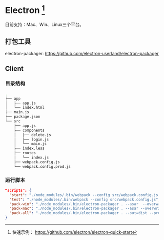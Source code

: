 # Electron [^1]

目前支持：Mac、Win、Linux三个平台。

[^1]: 快速示例： <https://github.com/electron/electron-quick-start>

## 打包工具

electron-packager: <https://github.com/electron-userland/electron-packager>

## Client

### 目录结构

```bash
.
├── app
│   ├── app.js
│   └── index.html
├── main.js
├── package.json
└── src
    ├── app.js
    ├── components
    │   ├── delete.js
    │   ├── login.js
    │   └── main.js
    ├── index.less
    ├── routes
    │   └── index.js
    ├── webpack.config.js
    └── webpack.config.prod.js
```

### 运行脚本

```json
"scripts": {
  "start": "./node_modules/.bin/webpack --config src/webpack.config.js && ./node_modules/.bin/electron main.js",
  "test": "./node_modules/.bin/webpack --config src/webpack.config.js",
  "pack-win": "./node_modules/.bin/electron-packager . --asar  --overwrite --platform=win32 --arch=ia32 --prune=true --out=out --version-string.CompanyName='GitHub, Inc.'  --ignore=node_modules",
  "pack-mac": "./node_modules/.bin/electron-packager . --asar --overwrite --platform=darwin --arch=x64 --prune=true --out=out  --ignore=node_modules",
  "pack-all": "./node_modules/.bin/electron-packager . --out=dist --prune --asar --overwrite --all"
}
```

